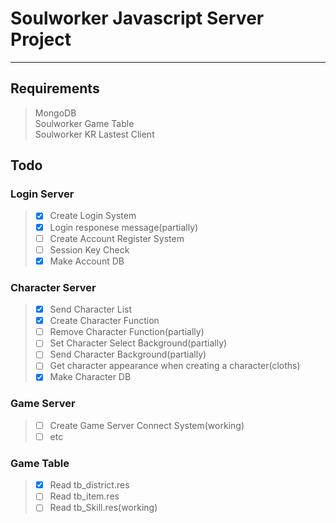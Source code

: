 # Soulworker Javascript Server Project

---

## Requirements

> MongoDB  
> Soulworker Game Table  
> Soulworker KR Lastest Client

## Todo

### Login Server

> - [x] Create Login System
> - [x] Login responese message(partially)
> - [ ] Create Account Register System
> - [ ] Session Key Check
> - [x] Make Account DB

### Character Server

> - [x] Send Character List
> - [x] Create Character Function
> - [ ] Remove Character Function(partially)
> - [ ] Set Character Select Background(partially)
> - [ ] Send Character Background(partially)
> - [ ] Get character appearance when creating a character(cloths)
> - [x] Make Character DB

### Game Server

> - [ ] Create Game Server Connect System(working)
> - [ ] etc

### Game Table

> - [x] Read tb_district.res
> - [ ] Read tb_item.res
> - [ ] Read tb_Skill.res(working)
